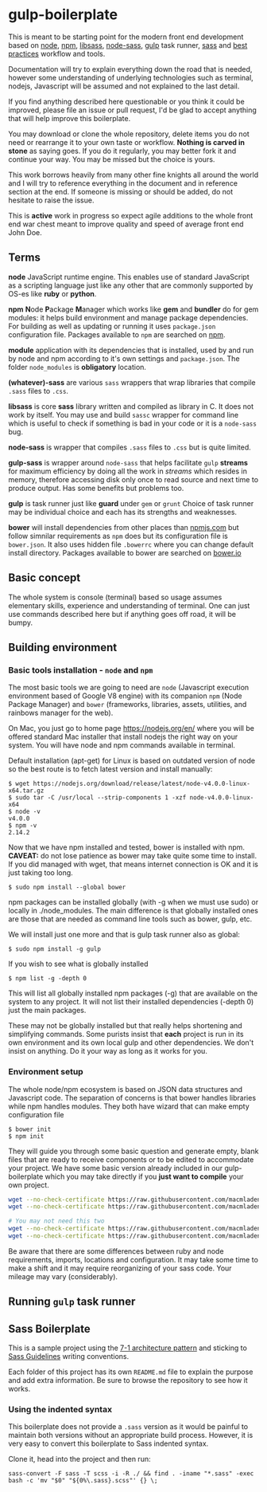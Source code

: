 # gulp-boilerplate

This is meant to be starting point for the modern front end development based on [node](http://nodejs.org/), [npm](http://npmjs.com/), [libsass](http://sass-lang.com/libsass), [node-sass](https://github.com/sass/node-sass), [gulp](gulpjs.com/) task runner, [sass](http://sass-lang.com/) and [best practices](http://sass-guidelin.es/) workflow and tools.

Documentation will try to explain everything down the road that is needed, however some understanding of underlying technologies such as terminal, nodejs, Javascript will be assumed and not explained to the last detail.

If you find anything described here questionable or you think it could be improved, please file an issue or pull request, I'd be glad to accept anything that will help improve this boilerplate.

You may download or clone the whole repository, delete items you do not need or rearrange it to your own taste or workflow. **Nothing is carved in stone** as saying goes. If you do it regularly, you may better fork it and continue your way. You may be missed but the choice is yours.

This work borrows heavily from many other fine knights all around the world and I will try to reference everything in the document and in reference section at the end. If someone is missing or should be added, do not hesitate to raise the issue.

This is **active** work in progress so expect agile additions to the whole front end war chest meant to improve quality and speed of average front end John Doe. 

## Terms

**node** JavaScript runtime engine. This enables use of standard JavaScript as a scripting language just like any other that are commonly supported by OS-es like **ruby** or **python**.

**npm** **N**ode **P**ackage **M**anager which works like **gem** and **bundler** do for gem modules: it helps build environment and manage package dependencies. For building as well as updating or running it uses `package.json` configuration file. Packages available to `npm` are searched on [npm](http://npmjs.com/).

**module** application with its dependencies that is installed, used by and run by node and npm according to it's own settings and `package.json`. The folder `node_modules` is **obligatory** location.

**(whatever)-sass** are various `sass` wrappers that wrap libraries that compile `.sass` files to `.css`.
 
**libsass** is core **sass** library written and compiled as library in C. It does not work by itself. You may use and build `sassc` wrapper for command line which is useful to check if something is bad in your code or it is a `node-sass` bug. 

**node-sass** is wrapper that compiles `.sass` files to `.css` but is quite limited.

**gulp-sass** is wrapper around `node-sass` that helps facilitate `gulp` **streams** for maximum efficiency by doing all the work in *streams* which resides in memory, therefore accessing disk only once to read source and next time to produce output. Has some benefits but problems too.

**gulp** is task runner just like **guard** under `gem` or `grunt` Choice of task runner may be individual choice and each has its strengths and weaknesses.

**bower** will install dependencies from other places than [npmjs.com](http://npmjs.com/) but follow simnilar requirements as `npm` does but its configuration file is `bower.json`. It also uses hidden file `.bowerrc` where you can change default install directory. Packages available to bower are searched on [bower.io](http://bower.io/)

## Basic concept

The whole system is console (terminal) based so usage assumes elementary skills, experience and understanding of terminal. One can just use commands described here but if anything goes off road, it will be bumpy.

## Building environment

### Basic tools installation - `node` and `npm`

The most basic tools we are going to need are `node` (Javascript execution environment based of Google V8 engine) with its companion `npm` (Node Package Manager) and `bower` (frameworks, libraries, assets, utilities, and rainbows manager for the web).

On Mac, you just go to home page https://nodejs.org/en/ where you will be offered standard Mac installer that install nodejs the right way on your system. You will have node and npm commands available in terminal.

Default installation (apt-get) for Linux is based on outdated version of node so the best route is to fetch latest version and install manually:

```
$ wget https://nodejs.org/download/release/latest/node-v4.0.0-linux-x64.tar.gz
$ sudo tar -C /usr/local --strip-components 1 -xzf node-v4.0.0-linux-x64
$ node -v
v4.0.0
$ npm -v
2.14.2
```

Now that we have npm installed and tested, bower is installed with npm. **CAVEAT:** do not lose patience as bower may take quite some time to install. If you did managed with wget, that means internet connection is OK and it is just taking too long.

```
$ sudo npm install --global bower
```

npm packages can be installed globally (with -g when we must use sudo) or locally in ./node_modules. The main difference is that globally installed ones are those that are needed as command line tools such as bower, gulp, etc.

We will install just one more and that is gulp task runner also as global:

```
$ sudo npm install -g gulp
```

If you wish to see what is globally installed

```
$ npm list -g -depth 0
```

This will list all globally installed npm packages (-g) that are available on the system to any project. It will not list their installed dependencies (-depth 0) just the main packages.

These may not be globally installed but that really helps shortening and simplifying commands. Some purists insist that **each** project is run in its own environment and its own local gulp and other dependencies. We don't insist on anything. Do it your way as long as it works for you.

### Environment setup

The whole node/npm ecosystem is based on JSON data structures and Javascript code. The separation of concerns is that bower handles libraries while npm handles modules. They both have wizard that can make empty configuration file

```
$ bower init
$ npm init
```

They will guide you through some basic question and generate empty, blank files that are ready to receive components or to be edited to accommodate your project. We have some basic version already included in our gulp-boilerplate which you may take directly if you **just want to compile** your own project.

```bash
wget --no-check-certificate https://raw.githubusercontent.com/macmladen/gulp-boilerplate/master/package.json
wget --no-check-certificate https://raw.githubusercontent.com/macmladen/gulp-boilerplate/master/gulpfile.js

# You may not need this two
wget --no-check-certificate https://raw.githubusercontent.com/macmladen/gulp-boilerplate/master/bower.json
wget --no-check-certificate https://raw.githubusercontent.com/macmladen/gulp-boilerplate/master/.bowerrc
```

Be aware that there are some differences between ruby and node requirements, imports, locations and configuration. It may take some time to make a shift and it may require reorganizing of your sass code. Your mileage may vary (considerably).

## Running `gulp` task runner

## Sass Boilerplate

This is a sample project using the [7-1 architecture pattern](http://sass-guidelin.es/#architecture) and sticking to [Sass Guidelines](http://sass-guidelin.es) writing conventions.

Each folder of this project has its own `README.md` file to explain the purpose and add extra information. Be sure to browse the repository to see how it works.

### Using the indented syntax

This boilerplate does not provide a `.sass` version as it would be painful to maintain both versions without an appropriate build process. However, it is very easy to convert this boilerplate to Sass indented syntax.

Clone it, head into the project and then run:

```
sass-convert -F sass -T scss -i -R ./ && find . -iname "*.sass" -exec bash -c 'mv "$0" "${0%\.sass}.scss"' {} \;
```
